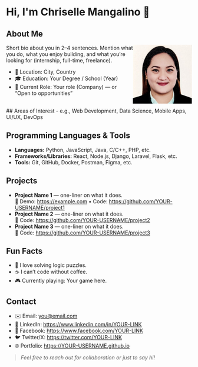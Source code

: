 # Hi, I'm **Chriselle Mangalino** 👋

## About Me
<img src="assets/img/profile.jpg" alt="Your Name headshot" width="160" align="right" />

Short bio about you in 2–4 sentences. Mention what you do, what you enjoy building, and what you’re looking for (internship, full-time, freelance).

- 📍 Location: City, Country
- 🎓 Education: Your Degree / School (Year)
- 💼 Current Role: Your role (Company) — or “Open to opportunities”

<br clear="right"/>
## Areas of Interest
- e.g., Web Development, Data Science, Mobile Apps, UI/UX, DevOps

## Programming Languages & Tools
- **Languages:** Python, JavaScript, Java, C/C++, PHP, etc.
- **Frameworks/Libraries:** React, Node.js, Django, Laravel, Flask, etc.
- **Tools:** Git, GitHub, Docker, Postman, Figma, etc.

## Projects
- **Project Name 1** — one-liner on what it does.  
  🔗 Demo: https://example.com • Code: https://github.com/YOUR-USERNAME/project1
- **Project Name 2** — one-liner on what it does.  
  🔗 Code: https://github.com/YOUR-USERNAME/project2
- **Project Name 3** — one-liner on what it does.  
  🔗 Code: https://github.com/YOUR-USERNAME/project3

## Fun Facts
- 🧩 I love solving logic puzzles.
- ☕ I can’t code without coffee.
- 🎮 Currently playing: Your game here.

## Contact
- ✉️ Email: [you@email.com](mailto:you@email.com)
- 💼 LinkedIn: https://www.linkedin.com/in/YOUR-LINK
- 🧵 Facebook: https://www.facebook.com/YOUR-LINK
- 🐦 Twitter/X: https://twitter.com/YOUR-LINK
- 🌐 Portfolio: https://YOUR-USERNAME.github.io

> *Feel free to reach out for collaboration or just to say hi!*
